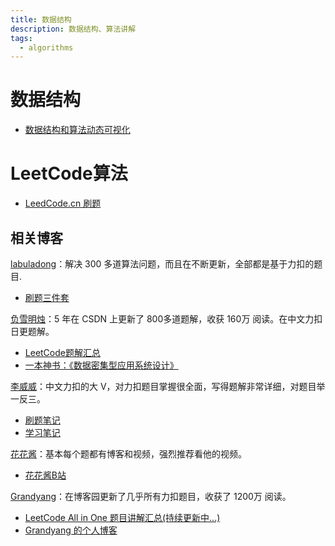 ```yaml
---
title: 数据结构
description: 数据结构、算法讲解
tags:
  - algorithms
---
```


# 数据结构

- [数据结构和算法动态可视化](https://visualgo.net/zh)

# LeetCode算法
 - [LeedCode.cn 刷题](https://leetcode.cn/problemset/all/)

## 相关博客

[labuladong](https://labuladong.github.io/algo/)：解决 300 多道算法问题，而且在不断更新，全部都是基于力扣的题目.
 - [刷题三件套](https://mp.weixin.qq.com/s/X-fE9sR4BLi6T9pn7xP4pg)


[负雪明烛](https://blog.csdn.net/fuxuemingzhu?type=blog)：5 年在 CSDN 上更新了 800多道题解，收获 160万 阅读。在中文力扣日更题解。
 - [LeetCode题解汇总](https://fuxuemingzhu.cn/leetcode/#_1-99) 
 - [一本神书：《数据密集型应用系统设计》](https://fuxuemingzhu.cn/ddia/#%E9%98%85%E8%AF%BB%E5%BB%BA%E8%AE%AE)


[李威威](https://liweiwei1419.gitee.io/leetcode-algo/)：中文力扣的大 V，对力扣题目掌握很全面，写得题解非常详细，对题目举一反三。
 - [刷题笔记](https://liweiwei1419.github.io/leetcode-solution/)
 - [学习笔记](https://liweiwei1419.gitbooks.io/algorithms-and-data-structures/content/)


[花花酱](https://zxi.mytechroad.com/blog/category/algorithms/)：基本每个题都有博客和视频，强烈推荐看他的视频。
 - [花花酱B站](https://space.bilibili.com/9880352)


[Grandyang](https://www.cnblogs.com/grandyang/)：在博客园更新了几乎所有力扣题目，收获了 1200万 阅读。
 - [LeetCode All in One 题目讲解汇总(持续更新中...)](https://www.cnblogs.com/grandyang/p/4606334.html)
 - [Grandyang 的个人博客](https://grandyang.com/#Grandyang-%E7%9A%84%E4%B8%AA%E4%BA%BA%E5%8D%9A%E5%AE%A2)
